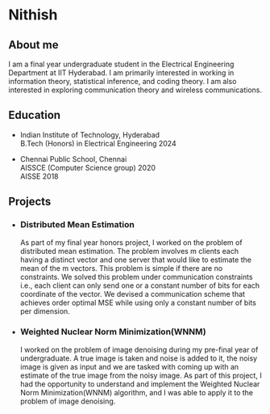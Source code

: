 # Nithish
## About me

I am a final year undergraduate student in the Electrical Engineering Department at IIT Hyderabad. I am primarily interested in working in information theory, statistical inference, and coding theory. I am also interested in exploring communication theory and wireless communications.

## Education

- Indian Institute of Technology, Hyderabad  
    B.Tech (Honors) in Electrical Engineering 2024
  
- Chennai Public School, Chennai  
    AISSCE (Computer Science group) 2020  
    AISSE 2018

## Projects
- ### Distributed Mean Estimation
    As part of my final year honors project, I worked on the problem of distributed mean estimation. The problem involves m clients each having a distinct vector and one server that would like to estimate the mean of the m vectors. This problem is simple if there are no constraints. We solved this problem under communication constraints i.e., each client can only send one or a constant number of bits for each coordinate of the vector. We devised a communication scheme that achieves order optimal MSE while using only a constant number of bits per dimension.

- ### Weighted Nuclear Norm Minimization(WNNM)
    I worked on the problem of image denoising during my pre-final year of undergraduate. A true image is taken and noise is added to it, the noisy image is given as input and we are tasked with coming up with an estimate of the true image from the noisy image. As part of this project, I had the opportunity to understand and implement the Weighted Nuclear Norm Minimization(WNNM) algorithm, and I was able to apply it to the problem of image denoising. 
